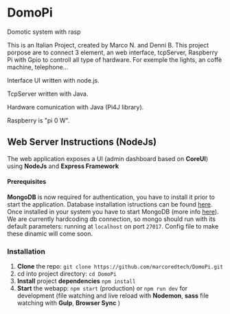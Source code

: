 # DomoPi
Domotic system with rasp

This is an Italian Project, created by Marco N. and Denni B.
This project porpose are to connect 3 element, an web interface, tcpServer, Raspberry Pi with Gpio to controll all type of hardware.
For exemple the lights, an coffè machine, telephone...


Interface UI written with node.js.

TcpServer written with Java.

Hardware comunication with Java (Pi4J library).

Raspberry is "pi 0 W".


## Web Server Instructions (NodeJs)
The web application exposes a UI (admin dashboard based on **CoreUI**) using **NodeJs** and **Express Framework**

#### Prerequisites
**MongoDB** is now required for authentication, you have to install it prior to start the application.
Database installation istructions can be found [here](https://www.mongodb.com/download-center).
Once installed in your system you have to start MongoDB (more info [here](https://docs.mongodb.com/manual/tutorial/manage-mongodb-processes/)). 
We are currently hardcoding db connection, so mongo should run with its default parameters: running at `localhost` on port `27017`. 
Config file to make these dinamic will come soon.

### Installation
1. **Clone** the repo: `git clone https://github.com/marcoredtech/DomoPi.git`
2. cd into project directory: `cd DomoPi`
3. **Install** project **dependencies** `npm install`
4. **Start** the webapp: `npm start` (production) or `npm run dev` for development (file watching and live reload with **Nodemon**, **sass** file watching with **Gulp**, **Browser Sync** )